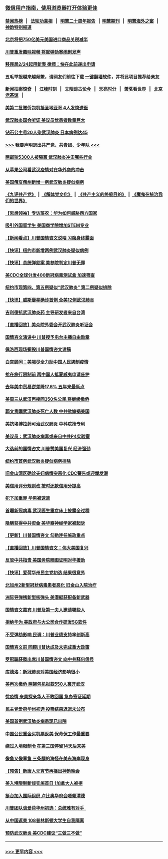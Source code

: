 ### [微信用户指南，使用浏览器打开体验更佳](https://github.com/gfw-breaker/banned-news1/blob/master/indexes/wechat-guide.md?t=0)
#### [禁闻热榜](热点新闻.md?t=0)  &nbsp;&nbsp;|&nbsp;&nbsp; [法轮功真相](https://github.com/gfw-breaker/truth/blob/master/README.md?t=0) &nbsp;&nbsp;|&nbsp;&nbsp; [明慧二十周年报告](https://github.com/gfw-breaker/mh-reports/blob/master/README.md?t=0) &nbsp;&nbsp;|&nbsp;&nbsp;[明慧期刊](https://github.com/gfw-breaker/mh-qikan) &nbsp;&nbsp;|&nbsp;&nbsp; [明慧海外之窗](https://github.com/gfw-breaker/mh-news/blob/master/README.md?t=0) &nbsp;&nbsp;|&nbsp;&nbsp; [神韵特别报道](https://github.com/gfw-breaker/mh-news/blob/master/shenyun.md?t=0)
#### [北京将把750亿美元美国进口商品关税减半](../pages/nsc412/n11848896.md?t=02062111) 
#### [川普重发趣味视频 将就弹劾案闹剧发声](../pages/nsc412/n11848715.md?t=02062111) 
#### [移民局2/24起用新表  律师：快在此前递出申请](../pages/nsc412/n11848220.md?t=02062111) 
#### 五毛举报越来越频繁，请网友们前往下载 [一键翻墙软件](https://github.com/gfw-breaker/ssr-accounts)，并将此项目推荐给亲友
#### [新闻拍案惊奇](https://github.com/gfw-breaker/banned-news1/blob/master/pages/link4.md) &nbsp;&nbsp;|&nbsp;&nbsp; [江峰时刻](https://github.com/gfw-breaker/banned-news1/blob/master/pages/link4.md) &nbsp;&nbsp;|&nbsp;&nbsp; [文昭谈古论今](https://github.com/gfw-breaker/banned-news1/blob/master/pages/link4.md) &nbsp;&nbsp;|&nbsp;&nbsp; [天亮时分](https://github.com/gfw-breaker/banned-news1/blob/master/pages/link4.md) &nbsp;&nbsp;|&nbsp;&nbsp; [萧茗看世界](https://github.com/gfw-breaker/banned-news1/blob/master/pages/link4.md) &nbsp;&nbsp;|&nbsp;&nbsp; [北京老茶馆](https://github.com/gfw-breaker/banned-news1/blob/master/pages/link4.md) &nbsp;&nbsp;|&nbsp;&nbsp; 
#### [美第二批撤侨包机抵圣地亚哥 4人发烧送医](../pages/nsc412/n11847923.md?t=02062111) 
#### [武汉肺炎国会听证 美议员忧患者数量巨大](../pages/nsc412/n11844851.md?t=02062111) 
#### [钻石公主号20人染武汉肺炎 日本病例达45](../pages/nsc412/n11847823.md?t=02062111) 
#### [>>> 我要声明退出共产党、共青团、少年队 <<<](https://github.com/begood0513/goodnews/blob/master/quit/letter.md) 
#### [两邮轮5300人被隔离 武汉肺炎冲击哪些行业](../pages/nsc412/n11847456.md?t=02062111) 
#### [从苹果公司看武汉疫情对在华外商的冲击](../pages/nsc412/n11847586.md?t=02062111) 
#### [美国俄亥俄州新增一例武汉肺炎疑似病例](../pages/nsc412/n11847714.md?t=02062111) 
#### [《九评共产党》](https://github.com/begood0513/9ping.md/blob/master/README.md) &nbsp;|&nbsp; [《解体党文化》](../../../../jtdwh.md/blob/master/README.md)  &nbsp;|&nbsp; [《共产主义的终极目的》](../../../../gczydzjmd.md/blob/master/README.md) &nbsp;|&nbsp; [《魔鬼在统治我们的世界》](../../../../mgztzwmdsj.md/blob/master/README.md) 
#### [【思想领袖】专访班农：华为如何威胁西方国家](../pages/nsc412/n11847306.md?t=02062111) 
#### [吸引外国留学生 美国商学院增加STEM专业](../pages/nsc412/n11847417.md?t=02062111) 
#### [【新闻看点】川普国情咨文说啥 习隐身终露面](../pages/nsc412/n11847016.md?t=02062111) 
#### [【快讯】纽约市新增两例武汉肺炎疑似病例](../pages/nsc412/n11847250.md?t=02062111) 
#### [【快讯】总统弹劾案 美参院判定川普无罪](../pages/nsc412/n11847316.md?t=02062111) 
#### [美CDC全球分发400新冠病毒测试盒 加速筛查](../pages/nsc412/n11847260.md?t=02062111) 
#### [纽约市现第四、第五例疑似“武汉肺炎”   第二例疑似排除](../pages/nsc412/n11847332.md?t=02062111) 
#### [【快讯】威斯康星确诊首例 全美12例武汉肺炎](../pages/nsc412/n11847162.md?t=02062111) 
#### [吉利德抗武汉肺炎药 主导研发者来自台湾](../pages/nsc412/n11847064.md?t=02062111) 
#### [【直播回放】美众院外委会开武汉肺炎听证会](../pages/nsc412/n11846727.md?t=02062111) 
#### [国情咨文演讲中 川普授予电台主播自由勋章](../pages/nsc412/n11846815.md?t=02062111) 
#### [佩洛西现场撕毁川普国情咨文讲稿](../pages/nsc412/n11846724.md?t=02062111) 
#### [白宫顾问：美竭尽全力助中国人民遏制疫情](../pages/nsc412/n11846756.md?t=02062111) 
#### [抢在旅行限制前 两中国人抵夏威夷申请庇护](../pages/nsc412/n11846866.md?t=02062111) 
#### [去年美中贸易逆差降17.6% 五年来最低点](../pages/nsc412/n11846755.md?t=02062111) 
#### [美周三从武汉再接回350名公民 将继续撤侨](../pages/nsc412/n11846705.md?t=02062111) 
#### [郭文贵曝武汉肺炎死亡人数 中共欲嫁祸美国](../pages/nsc412/n11846240.md?t=02062111) 
#### [美抗埃博拉药可治武汉肺炎 中科院抢专利](../pages/nsc412/n11846409.md?t=02062111) 
#### [美议员：武汉肺炎病毒或来自中共P4实验室](../pages/nsc412/n11846043.md?t=02062111) 
#### [大选前的国情咨文 川普赞美国复兴 经济强劲](../pages/nsc412/n11845526.md?t=02062111) 
#### [纽约市首例武汉肺炎疑似病例排除](../pages/nsc412/n11844989.md?t=02062111) 
#### [旧金山湾区确诊夫妇病情突恶化 CDC警告或迎爆发潮](../pages/nsc412/n11845730.md?t=02062111) 
#### [美信用评分规则改  按时还款信用分提高](../pages/nsc412/n11845488.md?t=02062111) 
#### [犯下加重罪 华男被速遣](../pages/nsc412/n11845476.md?t=02062111) 
#### [首曝新冠病毒 武汉医生重症床上披露全过程](../pages/nsc412/n11845150.md?t=02062111) 
#### [隐瞒获得中共资金 美华裔神经学家被起诉](../pages/nsc412/n11844879.md?t=02062111) 
#### [【更新】川普国情咨文 勾勒连任施政重点](../pages/nsc412/n11845223.md?t=02062111) 
#### [【直播回放】川普国情咨文：伟大美国复兴](../pages/nsc412/n11842079.md?t=02062111) 
#### [反驳中共指责 美国务院晒图证明对华援助](../pages/nsc412/n11844859.md?t=02062111) 
#### [【快讯】爱荷华州民主党初选 结果很意外](../pages/nsc412/n11844878.md?t=02062111) 
#### [北加州2新型冠状病毒患者恶化 旧金山入院治疗](../pages/nsc412/n11844842.md?t=02062111) 
#### [洲际导弹携新型核弹头 美潜艇获配备新武器](../pages/nsc412/n11844680.md?t=02062111) 
#### [国情咨文嘉宾 川普及第一夫人邀请哪些人](../pages/nsc412/n11844712.md?t=02062111) 
#### [拒绝华为 美政府与大公司合作研发5G软件](../pages/nsc412/n11844625.md?t=02062111) 
#### [不受弹劾影响 民调：川普业绩支持率创新高](../pages/nsc412/n11844622.md?t=02062111) 
#### [国情咨文前 回顾川普达成及未完成重大政策](../pages/nsc412/n11844581.md?t=02062111) 
#### [罗冠聪获邀出席川普国情咨文 向中共释何信号](../pages/nsc412/n11844355.md?t=02062111) 
#### [库德洛：新冠肺炎对美国经济影响很小](../pages/nsc412/n11844418.md?t=02062111) 
#### [美再次撤侨 两架包机拟载550人离开武汉](../pages/nsc412/n11844407.md?t=02062111) 
#### [忧疫情 来美探亲华人不敢回国 急办签证延期](../pages/nsc412/n11843344.md?t=02062111) 
#### [民主党爱荷华州初选 投票结果迟迟未公布](../pages/nsc412/n11844207.md?t=02062111) 
#### [美国首例武汉肺炎病患现已出院](../pages/nsc412/n11842740.md?t=02062111) 
#### [中国公民重金买机票返美 保命保工作最重要](../pages/nsc412/n11843282.md?t=02062111) 
#### [绕过入境限制令  在第三国停留14天后来美](../pages/nsc412/n11843341.md?t=02062111) 
#### [像鱼又像章鱼 三条腿的海怪在美东海岸现身](../pages/nsc412/n11843092.md?t=02062111) 
#### [【预告】新唐人元宵节再播出神韵晚会](../pages/nsc412/n11843192.md?t=02062111) 
#### [美入境限制新规实施首日 1加拿大人被拒](../pages/nsc412/n11843058.md?t=02062111) 
#### [挺台加入国际组织 卢比奥华府会唔赖清德](../pages/nsc412/n11843023.md?t=02062111) 
#### [川普团队谈爱荷华州初选：总统难有对手  ](../pages/nsc412/n11842867.md?t=02062111) 
#### [从中国返美 108普林斯顿大学生自我隔离](../pages/nsc412/n11842714.md?t=02062111) 
#### [预防武汉肺炎 美CDC建议“三做三不做”](../pages/nsc412/n11842700.md?t=02062111) 

----
#### [ >>> 更早内容 <<< ](../indexes/nsc412-earlier.md)
